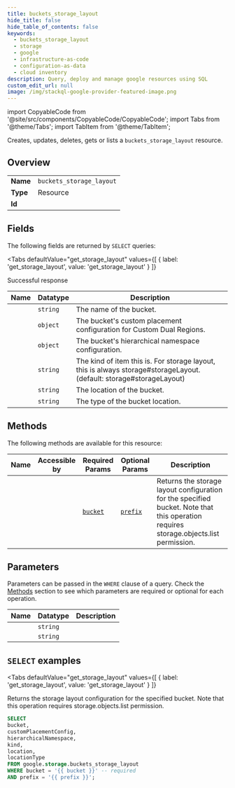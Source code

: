 ```yaml
--- 
title: buckets_storage_layout
hide_title: false
hide_table_of_contents: false
keywords:
  - buckets_storage_layout
  - storage
  - google
  - infrastructure-as-code
  - configuration-as-data
  - cloud inventory
description: Query, deploy and manage google resources using SQL
custom_edit_url: null
image: /img/stackql-google-provider-featured-image.png
---
```


import CopyableCode from '@site/src/components/CopyableCode/CopyableCode';
import Tabs from '@theme/Tabs';
import TabItem from '@theme/TabItem';

Creates, updates, deletes, gets or lists a <code>buckets_storage_layout</code> resource.

## Overview
<table><tbody>
<tr><td><b>Name</b></td><td><code>buckets_storage_layout</code></td></tr>
<tr><td><b>Type</b></td><td>Resource</td></tr>
<tr><td><b>Id</b></td><td><CopyableCode code="google.storage.buckets_storage_layout" /></td></tr>
</tbody></table>

## Fields

The following fields are returned by `SELECT` queries:

<Tabs
    defaultValue="get_storage_layout"
    values={[
        { label: 'get_storage_layout', value: 'get_storage_layout' }
    ]}
>
<TabItem value="get_storage_layout">

Successful response

<table>
<thead>
    <tr>
    <th>Name</th>
    <th>Datatype</th>
    <th>Description</th>
    </tr>
</thead>
<tbody>
<tr>
    <td><CopyableCode code="bucket" /></td>
    <td><code>string</code></td>
    <td>The name of the bucket.</td>
</tr>
<tr>
    <td><CopyableCode code="customPlacementConfig" /></td>
    <td><code>object</code></td>
    <td>The bucket's custom placement configuration for Custom Dual Regions.</td>
</tr>
<tr>
    <td><CopyableCode code="hierarchicalNamespace" /></td>
    <td><code>object</code></td>
    <td>The bucket's hierarchical namespace configuration.</td>
</tr>
<tr>
    <td><CopyableCode code="kind" /></td>
    <td><code>string</code></td>
    <td>The kind of item this is. For storage layout, this is always storage#storageLayout. (default: storage#storageLayout)</td>
</tr>
<tr>
    <td><CopyableCode code="location" /></td>
    <td><code>string</code></td>
    <td>The location of the bucket.</td>
</tr>
<tr>
    <td><CopyableCode code="locationType" /></td>
    <td><code>string</code></td>
    <td>The type of the bucket location.</td>
</tr>
</tbody>
</table>
</TabItem>
</Tabs>

## Methods

The following methods are available for this resource:

<table>
<thead>
    <tr>
    <th>Name</th>
    <th>Accessible by</th>
    <th>Required Params</th>
    <th>Optional Params</th>
    <th>Description</th>
    </tr>
</thead>
<tbody>
<tr>
    <td><a href="#get_storage_layout"><CopyableCode code="get_storage_layout" /></a></td>
    <td><CopyableCode code="select" /></td>
    <td><a href="#parameter-bucket"><code>bucket</code></a></td>
    <td><a href="#parameter-prefix"><code>prefix</code></a></td>
    <td>Returns the storage layout configuration for the specified bucket. Note that this operation requires storage.objects.list permission.</td>
</tr>
</tbody>
</table>

## Parameters

Parameters can be passed in the `WHERE` clause of a query. Check the [Methods](#methods) section to see which parameters are required or optional for each operation.

<table>
<thead>
    <tr>
    <th>Name</th>
    <th>Datatype</th>
    <th>Description</th>
    </tr>
</thead>
<tbody>
<tr id="parameter-bucket">
    <td><CopyableCode code="bucket" /></td>
    <td><code>string</code></td>
    <td></td>
</tr>
<tr id="parameter-prefix">
    <td><CopyableCode code="prefix" /></td>
    <td><code>string</code></td>
    <td></td>
</tr>
</tbody>
</table>

## `SELECT` examples

<Tabs
    defaultValue="get_storage_layout"
    values={[
        { label: 'get_storage_layout', value: 'get_storage_layout' }
    ]}
>
<TabItem value="get_storage_layout">

Returns the storage layout configuration for the specified bucket. Note that this operation requires storage.objects.list permission.

```sql
SELECT
bucket,
customPlacementConfig,
hierarchicalNamespace,
kind,
location,
locationType
FROM google.storage.buckets_storage_layout
WHERE bucket = '{{ bucket }}' -- required
AND prefix = '{{ prefix }}';
```
</TabItem>
</Tabs>
